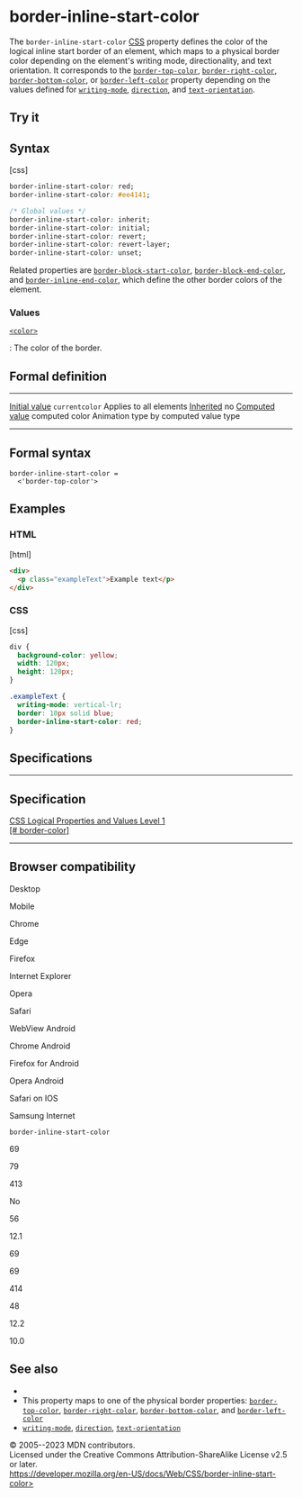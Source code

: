 border-inline-start-color
=========================

The `border-inline-start-color`
[CSS](https://developer.mozilla.org/en-US/docs/Web/CSS) property defines
the color of the logical inline start border of an element, which maps
to a physical border color depending on the element\'s writing mode,
directionality, and text orientation. It corresponds to the
[`border-top-color`](border-top-color.md),
[`border-right-color`](border-right-color.md),
[`border-bottom-color`](border-bottom-color.md), or
[`border-left-color`](border-left-color.md) property depending on the
values defined for [`writing-mode`](writing-mode.md),
[`direction`](direction.md), and [`text-orientation`](text-orientation.md).

Try it
------

Syntax
------

[css]

```css
border-inline-start-color: red;
border-inline-start-color: #ee4141;

/* Global values */
border-inline-start-color: inherit;
border-inline-start-color: initial;
border-inline-start-color: revert;
border-inline-start-color: revert-layer;
border-inline-start-color: unset;
```

Related properties are
[`border-block-start-color`](border-block-start-color.md),
[`border-block-end-color`](border-block-end-color.md), and
[`border-inline-end-color`](border-inline-end-color.md), which define the
other border colors of the element.

### Values

[`<color>`](color_value.md)

:   The color of the border.

Formal definition
-----------------

  ---------------------------------- ------------------------
  [Initial value](initial_value.md)     `currentcolor`
  Applies to                         all elements
  [Inherited](inheritance.md)           no
  [Computed value](computed_value.md)   computed color
  Animation type                     by computed value type
  ---------------------------------- ------------------------

Formal syntax
-------------

```
border-inline-start-color = 
  <'border-top-color'>  
```

Examples
--------

### HTML

[html]

```html
<div>
  <p class="exampleText">Example text</p>
</div>
```

### CSS

[css]

```css
div {
  background-color: yellow;
  width: 120px;
  height: 120px;
}

.exampleText {
  writing-mode: vertical-lr;
  border: 10px solid blue;
  border-inline-start-color: red;
}
```

Specifications
--------------

  ----------------------------------------------------------------------------

Specification
  ----------------------------------------------------------------------------

  [CSS Logical Properties and Values Level 1\
  [\#
  border-color]](https://drafts.csswg.org/css-logical/#border-color)

  ----------------------------------------------------------------------------

Browser compatibility
---------------------

Desktop

Mobile

Chrome

Edge

Firefox

Internet Explorer

Opera

Safari

WebView Android

Chrome Android

Firefox for Android

Opera Android

Safari on IOS

Samsung Internet

`border-inline-start-color`

69

79

413

No

56

12.1

69

69

414

48

12.2

10.0

See also
--------

- [](css_logical_properties_and_values.md)
- This property maps to one of the physical border properties:
    [`border-top-color`](border-top-color.md),
    [`border-right-color`](border-right-color.md),
    [`border-bottom-color`](border-bottom-color.md), and
    [`border-left-color`](border-left-color.md)
- [`writing-mode`](writing-mode.md), [`direction`](direction.md),
    [`text-orientation`](text-orientation.md)

© 2005--2023 MDN contributors.\
Licensed under the Creative Commons Attribution-ShareAlike License v2.5
or later.\
https://developer.mozilla.org/en-US/docs/Web/CSS/border-inline-start-color>
